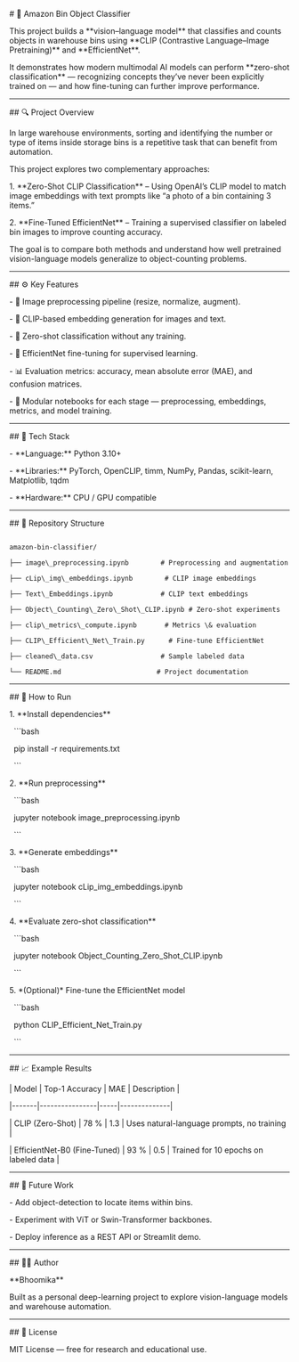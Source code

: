 \# 🧠 Amazon Bin Object Classifier  



This project builds a \*\*vision–language model\*\* that classifies and counts objects in warehouse bins using \*\*CLIP (Contrastive Language–Image Pretraining)\*\* and \*\*EfficientNet\*\*.  

It demonstrates how modern multimodal AI models can perform \*\*zero-shot classification\*\* — recognizing concepts they’ve never been explicitly trained on — and how fine-tuning can further improve performance.



---



\## 🔍 Project Overview  



In large warehouse environments, sorting and identifying the number or type of items inside storage bins is a repetitive task that can benefit from automation.  

This project explores two complementary approaches:  



1\. \*\*Zero-Shot CLIP Classification\*\* – Using OpenAI’s CLIP model to match image embeddings with text prompts like “a photo of a bin containing 3 items.”  

2\. \*\*Fine-Tuned EfficientNet\*\* – Training a supervised classifier on labeled bin images to improve counting accuracy.  



The goal is to compare both methods and understand how well pretrained vision-language models generalize to object-counting problems.



---



\## ⚙️ Key Features  

\- 🧩 Image preprocessing pipeline (resize, normalize, augment).  

\- 🔡 CLIP-based embedding generation for images and text.  

\- 🤖 Zero-shot classification without any training.  

\- 🧠 EfficientNet fine-tuning for supervised learning.  

\- 📊 Evaluation metrics: accuracy, mean absolute error (MAE), and confusion matrices.  

\- 💾 Modular notebooks for each stage — preprocessing, embeddings, metrics, and model training.



---



\## 🧰 Tech Stack  

\- \*\*Language:\*\* Python 3.10+  

\- \*\*Libraries:\*\* PyTorch, OpenCLIP, timm, NumPy, Pandas, scikit-learn, Matplotlib, tqdm  

\- \*\*Hardware:\*\* CPU / GPU compatible  



---



\## 📁 Repository Structure  

```

amazon-bin-classifier/

├── image\_preprocessing.ipynb        # Preprocessing and augmentation

├── cLip\_img\_embeddings.ipynb        # CLIP image embeddings

├── Text\_Embeddings.ipynb            # CLIP text embeddings

├── Object\_Counting\_Zero\_Shot\_CLIP.ipynb # Zero-shot experiments

├── clip\_metrics\_compute.ipynb       # Metrics \& evaluation

├── CLIP\_Efficient\_Net\_Train.py      # Fine-tune EfficientNet

├── cleaned\_data.csv                 # Sample labeled data

└── README.md                        # Project documentation

```



---



\## 🚀 How to Run  



1\. \*\*Install dependencies\*\*

&nbsp;  ```bash

&nbsp;  pip install -r requirements.txt

&nbsp;  ```



2\. \*\*Run preprocessing\*\*

&nbsp;  ```bash

&nbsp;  jupyter notebook image\_preprocessing.ipynb

&nbsp;  ```



3\. \*\*Generate embeddings\*\*

&nbsp;  ```bash

&nbsp;  jupyter notebook cLip\_img\_embeddings.ipynb

&nbsp;  ```



4\. \*\*Evaluate zero-shot classification\*\*

&nbsp;  ```bash

&nbsp;  jupyter notebook Object\_Counting\_Zero\_Shot\_CLIP.ipynb

&nbsp;  ```



5\. \*(Optional)\* Fine-tune the EfficientNet model

&nbsp;  ```bash

&nbsp;  python CLIP\_Efficient\_Net\_Train.py

&nbsp;  ```



---



\## 📈 Example Results  

| Model | Top-1 Accuracy | MAE | Description |

|-------|----------------|-----|--------------|

| CLIP (Zero-Shot) | 78 % | 1.3 | Uses natural-language prompts, no training |

| EfficientNet-B0 (Fine-Tuned) | 93 % | 0.5 | Trained for 10 epochs on labeled data |



---



\## 🔮 Future Work  

\- Add object-detection to locate items within bins.  

\- Experiment with ViT or Swin-Transformer backbones.  

\- Deploy inference as a REST API or Streamlit demo.  



---



\## 👩‍💻 Author  

\*\*Bhoomika\*\*  

Built as a personal deep-learning project to explore vision-language models and warehouse automation.



---



\## 📜 License  

MIT License — free for research and educational use.  



